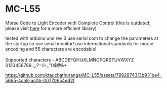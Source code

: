 # MC-L55
Morse Code to Light Encoder with Complete Control
(this is outdated; please visit [here](https://github.com/ktauchathuranga/MorseEncoder) for a more efficient library)

tested with arduino uno rev 3
use serial com to change the parameters at the startup so use serial monitor!
use international standards for morse encoding and 55 characters are encodable!
<br><br>
Supported characters - ABCDEFGHIJKLMNOPQRSTUVWXYZ 0123456789.:,;?=/\!-_"()$@&+

https://github.com/ktauchathuranga/MC-L55/assets/79928743/3b931be4-5665-4ca8-ac0b-00770654ed2f

